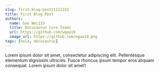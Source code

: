 ```yaml
---
slug: first-blog-post21111232
title: First Blog Post
authors:
  name: Gao Wei133
  title: Docusaurus Core Team1
  url: https://github.com/wgao19
  image_url: https://github.com/wgao19.png
tags: [hola, docusaurus]
---
```


Lorem ipsum dolor sit amet, consectetur adipiscing elit. Pellentesque elementum dignissim ultricies. Fusce rhoncus ipsum tempor eros aliquam consequat. Lorem ipsum dolor sit amet1
